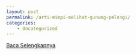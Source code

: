 ```yaml
---
layout: post
permalink: /arti-mimpi-melihat-gunung-pelangi/
categories:
    - Uncategorized
---
```


[Baca Selengkapnya](/05)